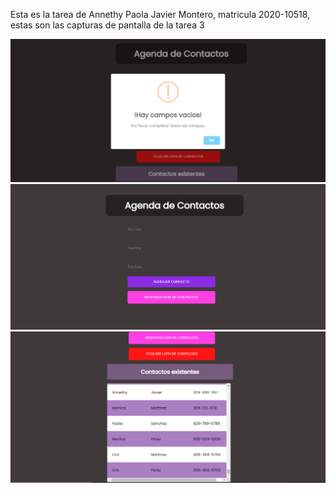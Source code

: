 Esta es la tarea de Annethy Paola Javier Montero, matricula 2020-10518, estas son las capturas de pantalla de la tarea 3

![Captura de pantalla 1](img/avisos.png)
![Captura de pantalla 2](img/agenda.png)
![Captura de pantalla 3](img/tabla.png)